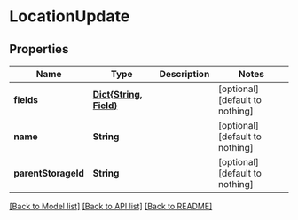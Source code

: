 # LocationUpdate


## Properties
Name | Type | Description | Notes
------------ | ------------- | ------------- | -------------
**fields** | [**Dict{String, Field}**](Field.md) |  | [optional] [default to nothing]
**name** | **String** |  | [optional] [default to nothing]
**parentStorageId** | **String** |  | [optional] [default to nothing]


[[Back to Model list]](../README.md#models) [[Back to API list]](../README.md#api-endpoints) [[Back to README]](../README.md)


